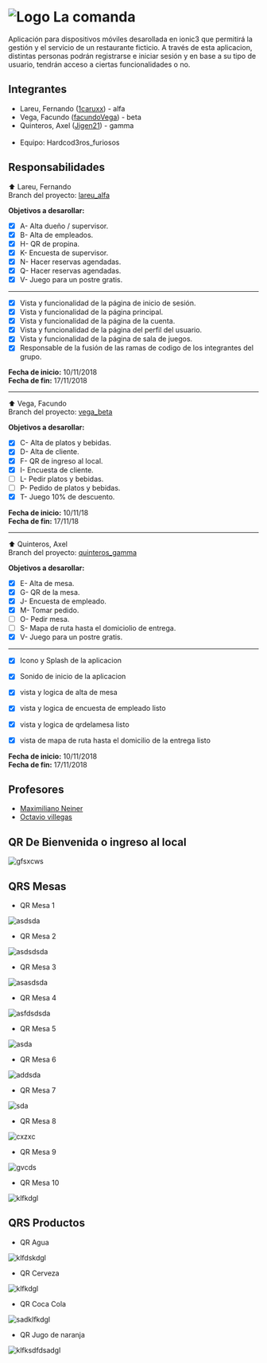 ﻿# ![Logo](./src/assets/imgs/icon.png) La comanda

Aplicación para dispositivos móviles desarollada en ionic3 que permitirá la gestión y el servicio de un restaurante ficticio. A través de esta aplicacion, distintas personas podrán registrarse e iniciar sesión y en base a su tipo de usuario, tendrán acceso a ciertas funcionalidades o no.

## Integrantes

* Lareu, Fernando ([1caruxx](https://github.com/1caruxx)) - alfa
* Vega, Facundo ([facundoVega](https://github.com/facundoVega)) - beta
* Quinteros, Axel ([Jigen21](https://github.com/Jigen21)) - gamma<br /><br />
* Equipo: Hardcod3ros_furiosos

## Responsabilidades

⬆️ Lareu, Fernando<br />
Branch del proyecto: [lareu_alfa](https://github.com/1caruxx/TP_PPS_2018_Comanda/tree/lareu_alfa)

**Objetivos a desarollar:**

* [x] A- Alta dueño / supervisor.
* [x] B- Alta de empleados.
* [x] H- QR de propina.
* [x] K- Encuesta de supervisor.
* [x] N- Hacer reservas agendadas.
* [x] Q- Hacer reservas agendadas.
* [x] V- Juego para un postre gratis.

---

* [x] Vista y funcionalidad de la página de inicio de sesión.
* [x] Vista y funcionalidad de la página principal.
* [x] Vista y funcionalidad de la página de la cuenta.
* [x] Vista y funcionalidad de la página del perfil del usuario.
* [x] Vista y funcionalidad de la página de sala de juegos.
* [x] Responsable de la fusión de las ramas de codigo de los integrantes del grupo.

**Fecha de inicio:** 10/11/2018<br />
**Fecha de fin:** 17/11/2018

---

⬆️ Vega, Facundo<br />
Branch del proyecto: [vega_beta](https://github.com/1caruxx/TP_PPS_2018_Comanda/tree/vega_beta)

**Objetivos a desarollar:**

* [x] C- Alta de platos y bebidas.
* [x] D- Alta de cliente.
* [x] F- QR de ingreso al local.
* [x] I- Encuesta de cliente.
* [ ] L- Pedir platos y bebidas.
* [ ] P- Pedido de platos y bebidas.
* [x] T- Juego 10% de descuento.

**Fecha de inicio:** 10/11/18<br />
**Fecha de fin:** 17/11/18

---

⬆️ Quinteros, Axel<br />
Branch del proyecto: [quinteros_gamma](https://github.com/1caruxx/TP_PPS_2018_Comanda/tree/quinteros_gamma)

**Objetivos a desarollar:**

* [x] E- Alta de mesa.
* [x] G- QR de la mesa.
* [x] J- Encuesta de empleado.
* [x] M- Tomar pedido.
* [ ] O- Pedir mesa.
* [ ] S- Mapa de ruta hasta el domiciolio de entrega.
* [x] V- Juego para un postre gratis.

---

* [x] Icono y Splash de la aplicacion
* [x] Sonido de inicio de la aplicacion
* [x] vista y logica de alta de mesa
* [x] vista y logica de encuesta de empleado listo
* [x] vista y logica de qrdelamesa listo
* [x] vista de mapa de ruta hasta el domicilio de la entrega listo


**Fecha de inicio:** 10/11/2018<br />
**Fecha de fin:** 17/11/2018

## Profesores

* [Maximiliano Neiner](https://github.com/maxineiner)
* [Octavio villegas](https://github.com/octaviovillegas)

## QR De Bienvenida o ingreso al local

![gfsxcws](./src/assets/imgs/gamma/bienvenido.png)

## QRS Mesas

* QR Mesa 1

![asdsda](./src/assets/imgs/gamma/1.png)

* QR Mesa 2

![asdsdsda](./src/assets/imgs/gamma/2.png)

* QR Mesa 3

![asasdsda](./src/assets/imgs/gamma/3.png)

* QR Mesa 4

![asfdsdsda](./src/assets/imgs/gamma/4.png)

* QR Mesa 5

![asda](./src/assets/imgs/gamma/5.png)

* QR Mesa 6

![addsda](./src/assets/imgs/gamma/6.png)

* QR Mesa 7

![sda](./src/assets/imgs/gamma/7.png)

* QR Mesa 8

![cxzxc](./src/assets/imgs/gamma/8.png)

* QR Mesa 9

![gvcds](./src/assets/imgs/gamma/9.png)

* QR Mesa 10

![klfkdgl](./src/assets/imgs/gamma/10.png)

## QRS Productos

* QR Agua

![klfdskdgl](./src/assets/imgs/gamma/agua.jpeg)

* QR Cerveza

![klfkdgl](./src/assets/imgs/gamma/cervezita.jpeg)

* QR Coca Cola

![sadklfkdgl](./src/assets/imgs/gamma/cocacola.jpeg)

* QR Jugo de naranja

![klfksdfdsadgl](./src/assets/imgs/gamma/juguitonaranja.jpeg)